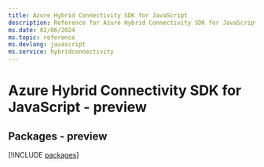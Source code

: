 ```yaml
---
title: Azure Hybrid Connectivity SDK for JavaScript
description: Reference for Azure Hybrid Connectivity SDK for JavaScript
ms.date: 02/06/2024
ms.topic: reference
ms.devlang: javascript
ms.service: hybridconnectivity
---
```

# Azure Hybrid Connectivity SDK for JavaScript - preview
## Packages - preview
[!INCLUDE [packages](hybrid-connectivity-index.md)]
